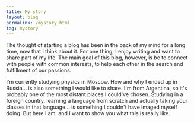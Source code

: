 ```yaml
---
title: My story
layout: blog 
permalink: /mystory.html
tag: mystory
---
```

The thought of starting a blog has been in the back of my mind for a long time, now that I think about it. For one thing, I enjoy writing and want to share part of my life. The main goal of this blog, however, is be to connect with people with common interests, to help each other in the search and fulfillment of our passions.

I'm currently studying physics in Moscow. How and why I ended up in Russia... is also something I would like to share. I'm from Argentina, so it's probably one of the most distant places I could've chosen. Studying in a foreign country, learning a language from scratch and actually taking your classes in that language... is something I couldn't have imaged myself doing. But here I am, and I want to show you what this is really like.

